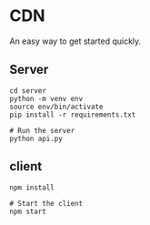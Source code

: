 # CDN

An easy way to get started quickly.

## Server


```shell
cd server
python -m venv env
source env/bin/activate
pip install -r requirements.txt

# Run the server
python api.py
```


## client
```shell
npm install

# Start the client
npm start
```